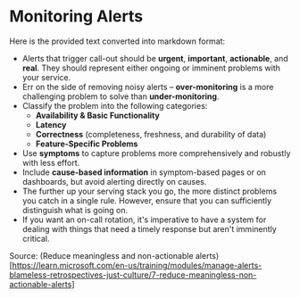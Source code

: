 # Monitoring Alerts

Here is the provided text converted into markdown format:

- Alerts that trigger call-out should be **urgent**, **important**, **actionable**, and **real**. They should represent either ongoing or imminent problems with your service.
- Err on the side of removing noisy alerts – **over-monitoring** is a more challenging problem to solve than **under-monitoring**.
- Classify the problem into the following categories: 
    - **Availability & Basic Functionality**
    - **Latency**
    - **Correctness** (completeness, freshness, and durability of data)
    - **Feature-Specific Problems**
- Use **symptoms** to capture problems more comprehensively and robustly with less effort.
- Include **cause-based information** in symptom-based pages or on dashboards, but avoid alerting directly on causes.
- The further up your serving stack you go, the more distinct problems you catch in a single rule. However, ensure that you can sufficiently distinguish what is going on.
- If you want an on-call rotation, it's imperative to have a system for dealing with things that need a timely response but aren't imminently critical.

Source: (Reduce meaningless and non-actionable alerts)[https://learn.microsoft.com/en-us/training/modules/manage-alerts-blameless-retrospectives-just-culture/7-reduce-meaningless-non-actionable-alerts]
